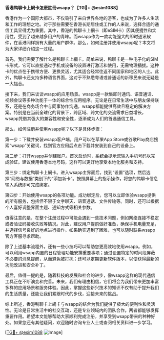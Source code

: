 **香港鸭聊卡上網卡怎麽註冊wsapp？【TG💪+ @esim1088】**

香港作为一个国际大都市，不仅吸引了来自世界各地的游客，也成为了许多人生活和工作的理想之地。对于那些需要在香港长期居住或工作的人来说，选择合适的通信工具显得尤为重要。其中，香港的鸭聊卡上網卡（即eSIM卡）因其便捷性和实用性，受到了越来越多用户的青睐。而wsapp作为一款功能强大的即时通讯软件，在香港同样拥有大量的用户群体。那么，如何注册并使用wsapp呢？本文将为大家详细介绍这一过程。

首先，我们需要了解什么是鸭聊卡上網卡。简单来说，鸭聊卡是一种电子化的SIM卡形式，它可以直接通过手机或设备的设置进行激活和使用，无需物理插拔。这种卡的优点在于携带方便、更换灵活，尤其适合经常往返不同国家和地区的人士。此外，鸭聊卡还支持多种语言界面，这对于不熟悉粤语或普通话的新移民来说无疑是一大福音。

接下来，我们来谈谈wsapp的应用场景。wsapp是一款集即时通讯、语音通话、视频会议等多种功能于一体的综合性应用程序。无论是在日常生活中与朋友保持联系，还是在商务场合中与同事协作沟通，wsapp都能提供高效且稳定的解决方案。特别是在当前全球化的背景下，跨区域、跨文化的交流需求日益增长，wsapp凭借其强大的兼容性和安全性，逐渐成为人们的首选通信工具。

那么，如何注册并使用wsapp呢？以下是具体步骤：

第一步：下载并安装wsapp客户端。用户可以在苹果App Store或谷歌Play商店搜索“wsapp”关键词，找到官方应用后点击下载并安装到自己的设备上。

第二步：打开wsapp并创建账户。首次启动时，系统会提示您输入手机号码以完成验证。建议使用香港本地号码，这样可以更好地享受本地化服务和支持。

第三步：绑定鸭聊卡上網卡。进入wsapp主界面后，找到“设置”选项，然后选择“网络与数据”类别下的“添加新卡”。按照屏幕上的指示操作，将您的鸭聊卡信息输入系统即可完成绑定。

第四步：开始使用wsapp的各项功能。成功绑定后，您可以立即体验wsapp提供的所有服务，包括但不限于文字聊天、语音通话、文件传输等。同时，还可以根据个人喜好调整界面主题、通知方式等相关参数。

值得注意的是，在整个注册过程中可能会遇到一些技术问题，例如网络连接不稳定或者验证码接收失败等情况。对此，建议用户提前做好准备，确保手机电量充足，并选择信号良好的地点进行操作。如果确实遇到了困难，也可以随时联系wsapp官方客服寻求帮助。

除了上述基本流程外，还有一些小技巧可以帮助您更高效地使用wsapp。例如，可以利用wsapp内置的日程管理功能安排重要事项；通过设置特定的时间段屏蔽不必要的消息提醒，从而避免被打扰；还可以定期更新软件版本，以便获得最新的功能改进和安全补丁。

最后，值得一提的是，随着科技的发展和社会的进步，像wsapp这样的现代通信工具正在不断演变和完善。未来，我们有理由相信，它们将会为我们带来更加丰富多样的应用场景和服务体验。因此，掌握这些新兴技术的知识不仅有助于提升我们的生活质量，还能让我们紧跟时代的步伐，迎接未来的挑战。

综上所述，香港鸭聊卡上網卡与wsapp的结合为我们提供了极大的便利性和灵活性。无论是日常生活中的社交互动，还是专业领域内的团队合作，两者都能够发挥重要作用。希望本文能够帮助大家顺利完成注册，并享受到wsapp带来的种种好处。如果您还有其他疑问，欢迎随时咨询专业人士或查阅相关资料进一步学习。

[[TG💪+ @esim1088](https://t.me/s/esim1088) ![Image](https://i.postimg.cc/4NQfJmqS/Snipaste-2025-05-13-00-14-12.png)]